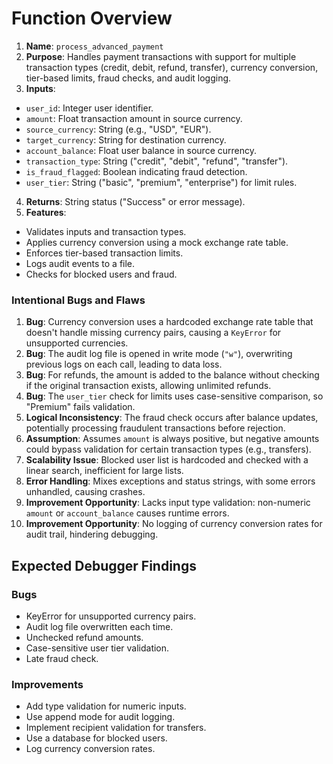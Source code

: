 # Function Overview

1. **Name**: `process_advanced_payment`
2. **Purpose**: Handles payment transactions with support for multiple transaction types (credit, debit, refund, transfer), currency conversion, tier-based limits, fraud checks, and audit logging.
3. **Inputs**:
- `user_id`: Integer user identifier.
- `amount`: Float transaction amount in source currency.
- `source_currency`: String (e.g., "USD", "EUR").
- `target_currency`: String for destination currency.
- `account_balance`: Float user balance in source currency.
- `transaction_type`: String ("credit", "debit", "refund", "transfer").
- `is_fraud_flagged`: Boolean indicating fraud detection.
- `user_tier`: String ("basic", "premium", "enterprise") for limit rules.
4. **Returns**: String status ("Success" or error message).
5. **Features**:
- Validates inputs and transaction types.
- Applies currency conversion using a mock exchange rate table.
- Enforces tier-based transaction limits.
- Logs audit events to a file.
- Checks for blocked users and fraud.

### Intentional Bugs and Flaws

1. **Bug**: Currency conversion uses a hardcoded exchange rate table that doesn't handle missing currency pairs, causing a `KeyError` for unsupported currencies.
2. **Bug**: The audit log file is opened in write mode (`"w"`), overwriting previous logs on each call, leading to data loss.
3. **Bug**: For refunds, the amount is added to the balance without checking if the original transaction exists, allowing unlimited refunds.
4. **Bug**: The `user_tier` check for limits uses case-sensitive comparison, so "Premium" fails validation.
5. **Logical Inconsistency**: The fraud check occurs after balance updates, potentially processing fraudulent transactions before rejection.
6. **Assumption**: Assumes `amount` is always positive, but negative amounts could bypass validation for certain transaction types (e.g., transfers).
7. **Scalability Issue**: Blocked user list is hardcoded and checked with a linear search, inefficient for large lists.
8. **Error Handling**: Mixes exceptions and status strings, with some errors unhandled, causing crashes.
9. **Improvement Opportunity**: Lacks input type validation: non-numeric `amount` or `account_balance` causes runtime errors.
10. **Improvement Opportunity**: No logging of currency conversion rates for audit trail, hindering debugging.

## Expected Debugger Findings

### Bugs

- KeyError for unsupported currency pairs.
- Audit log file overwritten each time.
- Unchecked refund amounts.
- Case-sensitive user tier validation.
- Late fraud check.

### Improvements

- Add type validation for numeric inputs.
- Use append mode for audit logging.
- Implement recipient validation for transfers.
- Use a database for blocked users.
- Log currency conversion rates.
